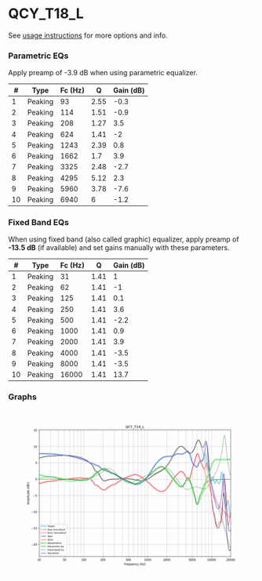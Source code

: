# QCY_T18_L
See [usage instructions](https://github.com/jaakkopasanen/AutoEq#usage) for more options and info.

### Parametric EQs
Apply preamp of -3.9 dB when using parametric equalizer.

|   # | Type    |   Fc (Hz) |    Q |   Gain (dB) |
|-----|---------|-----------|------|-------------|
|   1 | Peaking |        93 | 2.55 |        -0.3 |
|   2 | Peaking |       114 | 1.51 |        -0.9 |
|   3 | Peaking |       208 | 1.27 |         3.5 |
|   4 | Peaking |       624 | 1.41 |        -2   |
|   5 | Peaking |      1243 | 2.39 |         0.8 |
|   6 | Peaking |      1662 | 1.7  |         3.9 |
|   7 | Peaking |      3325 | 2.48 |        -2.7 |
|   8 | Peaking |      4295 | 5.12 |         2.3 |
|   9 | Peaking |      5960 | 3.78 |        -7.6 |
|  10 | Peaking |      6940 | 6    |        -1.2 |

### Fixed Band EQs
When using fixed band (also called graphic) equalizer, apply preamp of **-13.5 dB** (if available) and set gains manually with these parameters.

|   # | Type    |   Fc (Hz) |    Q |   Gain (dB) |
|-----|---------|-----------|------|-------------|
|   1 | Peaking |        31 | 1.41 |         1   |
|   2 | Peaking |        62 | 1.41 |        -1   |
|   3 | Peaking |       125 | 1.41 |         0.1 |
|   4 | Peaking |       250 | 1.41 |         3.6 |
|   5 | Peaking |       500 | 1.41 |        -2.2 |
|   6 | Peaking |      1000 | 1.41 |         0.9 |
|   7 | Peaking |      2000 | 1.41 |         3.9 |
|   8 | Peaking |      4000 | 1.41 |        -3.5 |
|   9 | Peaking |      8000 | 1.41 |        -3.5 |
|  10 | Peaking |     16000 | 1.41 |        13.7 |

### Graphs
![](./QCY_T18_L.png)
